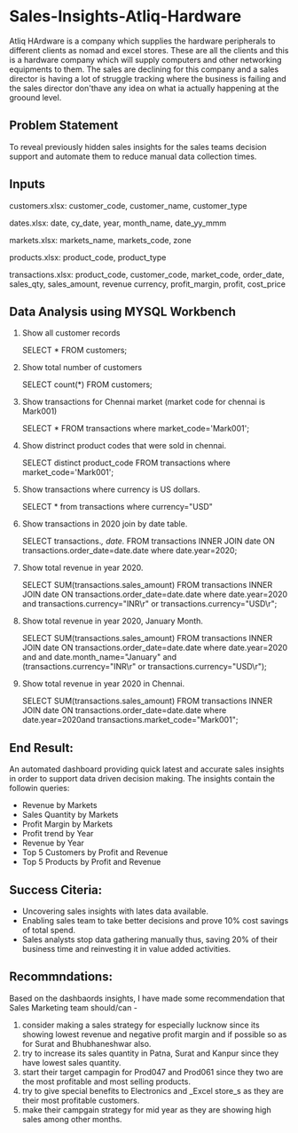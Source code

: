 # Sales-Insights-Atliq-Hardware

Atliq HArdware is a company which supplies the hardware peripherals to different clients as nomad and excel stores. These are all the clients and this is a hardware company which will supply computers and other networking equipments to them. The sales are declining for this company and a sales director is having a lot of struggle tracking where the business is failing and the sales director don'thave any idea on what ia actually happening at the groound level.

## Problem Statement
To reveal previously hidden sales insights for the sales teams decision support and automate them to reduce manual data collection times.

## Inputs
customers.xlsx: customer_code, customer_name, customer_type

dates.xlsx: date, cy_date,	year,	month_name,	date_yy_mmm

markets.xlsx: markets_name, markets_code, zone

products.xlsx: product_code, product_type

transactions.xlsx: product_code,	customer_code,	market_code,	order_date,	sales_qty,	sales_amount,	revenue	currency, profit_margin,	profit,	cost_price




## Data Analysis using MYSQL Workbench
1. Show all customer records
  
   SELECT * FROM customers;

2. Show total number of customers

   SELECT count(*) FROM customers;

3. Show transactions for Chennai market (market code for chennai is Mark001)

   SELECT * FROM transactions where market_code='Mark001';

4. Show distrinct product codes that were sold in chennai.

   SELECT distinct product_code FROM transactions where market_code='Mark001';

5. Show transactions where currency is US dollars.

   SELECT * from transactions where currency="USD"

6. Show transactions in 2020 join by date table.

   SELECT transactions.*, date.* FROM transactions INNER JOIN date ON transactions.order_date=date.date where date.year=2020;

7. Show total revenue in year 2020.

   SELECT SUM(transactions.sales_amount) FROM transactions INNER JOIN date ON transactions.order_date=date.date where date.year=2020 and transactions.currency="INR\r" or transactions.currency="USD\r";

8. Show total revenue in year 2020, January Month.

   SELECT SUM(transactions.sales_amount) FROM transactions INNER JOIN date ON transactions.order_date=date.date where date.year=2020 and and date.month_name="January" and (transactions.currency="INR\r"    or transactions.currency="USD\r");

9. Show total revenue in year 2020 in Chennai.

   SELECT SUM(transactions.sales_amount) FROM transactions INNER JOIN date ON transactions.order_date=date.date where date.year=2020and transactions.market_code="Mark001";

## End Result:
An automated dashboard providing quick latest and accurate sales insights in order to support data driven decision making.
The insights contain the followin queries:
* Revenue by Markets
* Sales Quantity by Markets
* Profit Margin by Markets
* Profit trend by Year
* Revenue by Year
* Top 5 Customers by Profit and Revenue
* Top 5 Products by Profit and Revenue

## Success Citeria:
* Uncovering sales insights with lates data available. 
* Enabling sales team to take better decisions and prove 10% cost savings of total spend.
* Sales analysts stop data gathering manually thus, saving 20% of their business time and reinvesting it in value added activities.


## Recommndations:
Based on the dashbaords insights, I have made some recommendation that Sales Marketing team should/can -

1. consider making a sales strategy for especially lucknow since its showing lowest revenue and negative profit margin and if possible so as for Surat and Bhubhaneshwar also.
2. try to increase its sales quantity in Patna, Surat and Kanpur since they have lowest sales quantity.
3. start their target campagin for Prod047 and Prod061 since they two are the most profitable and most selling products.
4. try to give special benefits to Electronics and _Excel store_s as they are their most profitable customers.
5. make their campgain strategy for mid year as they are showing high sales among other months.

